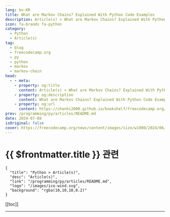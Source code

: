 ```yaml
---
lang: ko-KR
title: What are Markov Chains? Explained With Python Code Examples
description: Article(s) > What are Markov Chains? Explained With Python Code Examples
icon: fa-brands fa-python
category: 
  - Python
  - Article(s)
tag: 
  - blog
  - freecodecamp.org
  - py
  - python
  - markov
  - markov-chain
head:
  - - meta:
    - property: og:title
      content: Article(s) > What are Markov Chains? Explained With Python Code Examples
    - property: og:description
      content: What are Markov Chains? Explained With Python Code Examples
    - property: og:url
      content: https://chanhi2000.github.io/bookshelf/freecodecamp.org/what-is-a-markov-chain.html
prev: /programming/py/articles/README.md
date: 2024-07-08
isOriginal: false
cover: https://freecodecamp.org/news/content/images/size/w1000/2024/06/Screenshot-2024-06-19-at-23-02-31-ChatGPT.png
---
```


# {{ $frontmatter.title }} 관련

```component VPCard
{
  "title": "Python > Article(s)",
  "desc": "Article(s)",
  "link": "/programming/py/articles/README.md",
  "logo": "/images/ico-wind.svg",
  "background": "rgba(10,10,10,0.2)"
}
```

[[toc]]

---

<SiteInfo
  name="What are Markov Chains? Explained With Python Code Examples"
  desc="There are various mathematical tools that can be used to predict the near future based on a current state. One of the most widely used are Markov chains. Markov chains allow you to predict the uncertainty of future events under certain conditions. For this reason, it is widely used in..."
  url="https://freecodecamp.org/news/what-is-a-markov-chain/"
  logo="https://cdn.freecodecamp.org/universal/favicons/favicon.ico"
  preview="https://freecodecamp.org/news/content/images/size/w1000/2024/06/Screenshot-2024-06-19-at-23-02-31-ChatGPT.png"/>

<!-- TODO: 작성 -->

